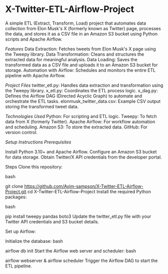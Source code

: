 # X-Twitter-ETL-Airflow-Project

A simple ETL (Extract, Transform, Load) project that automates data collection from Elon Musk's X (formerly known as Twitter) page, processes the data, and stores it as a CSV file in an Amazon S3 bucket using Python scripts and Apache Airflow.

*Features*
Data Extraction: Fetches tweets from Elon Musk's X page using the Tweepy library.
Data Transformation: Cleans and structures the extracted data for meaningful analysis.
Data Loading: Saves the transformed data as a CSV file and uploads it to an Amazon S3 bucket for storage.
Automation with Airflow: Schedules and monitors the entire ETL pipeline with Apache Airflow.

*Project Files*
twitter_etl.py: Handles data extraction and transformation using the Tweepy library.
x_etl.py: Coordinates the ETL process logic.
x_dag.py: Defines the Airflow DAG (Directed Acyclic Graph) to automate and orchestrate the ETL tasks.
elonmusk_twitter_data.csv: Example CSV output storing the transformed tweet data.

*Technologies Used*
Python: For scripting and ETL logic.
Tweepy: To fetch data from X (formerly Twitter).
Apache Airflow: For workflow automation and scheduling.
Amazon S3: To store the extracted data.
GitHub: For version control.

*Setup Instructions*
*Prerequisites*

Install Python 3.10+ and Apache Airflow.
Configure an Amazon S3 bucket for data storage.
Obtain Twitter/X API credentials from the developer portal.

Steps
Clone this repository:

bash

git clone https://github.com/Ayim-sampson/X-Twitter-ETL-Airflow-Project.git
cd X-Twitter-ETL-Airflow-Project
Install the required Python packages:

bash

pip install tweepy pandas boto3
Update the twitter_etl.py file with your Twitter API credentials and S3 bucket details.

Set up Airflow:

Initialize the database:
bash

airflow db init
Start the Airflow web server and scheduler:
bash

airflow webserver & airflow scheduler
Trigger the Airflow DAG to start the ETL pipeline.

